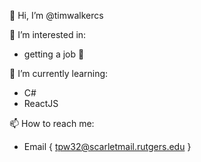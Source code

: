👋 Hi, I’m @timwalkercs

👀 I’m interested in:
  - getting a job 🤡

🌱 I’m currently learning:
  - C#
  - ReactJS

📫 How to reach me: 
  - Email { tpw32@scarletmail.rutgers.edu }
